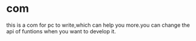 # com
this is a com for pc to write,which can help you more.you can change the api of funtions when you want to develop it.

